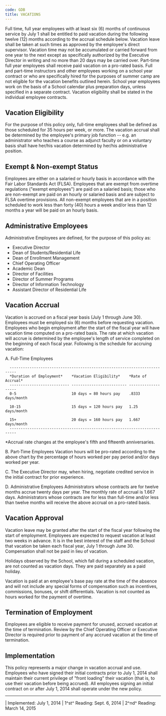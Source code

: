 ```yaml
---
code: GDB
title: VACATIONS
---
```


Full time, full year employees with at least six (6) months of
continuous service by July 1 shall be entitled to paid vacation during
the following twelve (12) months according to the accrual schedule
below. Vacation leave shall be taken at such times as approved by the
employee's direct supervisor. Vacation time may not be accumulated or
carried forward from one year to the next except as specifically
authorized by the Executive Director in writing and no more than 20 days
may be carried over. Part-time full year employees shall receive paid
vacation on a pro-rated basis. Full and part-time instructors and other
employees working on a school year contract or who are specifically
hired for the purposes of summer camp are not eligible for the vacation
benefits outlined herein. School year employees work on the basis of a
School calendar plus preparation days, unless specified in a separate
contract. Vacation eligibility shall be stated in the individual
employee contracts.

## Vacation Eligibility

For the purpose of this policy only, full-time employees shall be
defined as those scheduled for 35 hours per week, or more. The vacation
accrual shall be determined by the employee's primary job function --
e.g. an administrator who teaches a course as adjunct faculty or on a
voluntary basis shall have her/his vacation determined by her/his
administrative position.

## Exempt & Non-exempt Status

Employees are either on a salaried or hourly basis in accordance with
the Fair Labor Standards Act (FLSA). Employees that are exempt from
overtime regulations ("exempt employees") are paid on a salaried basis;
those who are non-exempt are paid on an hourly or salaried basis and are
subject to FLSA overtime provisions. All non-exempt employees that are
in a position scheduled to work less than forty (40) hours a week and/or
less than 12 months a year will be paid on an hourly basis.

## Administrative Employees

Administrative Employees are defined, for the purpose of this policy as:

-   Executive Director
-   Dean of Students/Residential Life
-   Dean of Enrollment Management
-   Chief Operating Officer
-   Academic Dean
-   Director of Facilities
-   Director of Summer Programs
-   Director of Information Technology
-   Assistant Director of Residential Life

## Vacation Accrual

Vacation is accrued on a fiscal year basis (July 1 through June 30).
Employees must be employed six (6) months before requesting vacation.
Employees who begin employment after the start of the fiscal year will
have vacation time computed on a pro-rated basis. The rate at which
vacation will accrue is determined by the employee's length of service
completed on the beginning of each fiscal year. Following is the
schedule for accruing vacation:

A.  Full-Time Employees

      -------------------------------------------------------------------------
      *Duration of Employment*    *Vacation Eligibility*    *Rate of Accrual*
      --------------------------- ------------------------- -------------------
      0-5                         10 days = 80 hours pay    .8333 days/month

      10-15                       15 days = 120 hours pay   1.25 days/month

      15+                         20 days = 160 hours pay   1.667 days/month
      -------------------------------------------------------------------------

\*Accrual rate changes at the employee's fifth and fifteenth
anniversaries.

B.  Part-Time Employees Vacation hours will be pro-rated according to
    the above chart by the percentage of hours worked per pay period
    and/or days worked per year.

C.  The Executive Director may, when hiring, negotiate credited service
    in the initial contract for prior experience.

D.  Administrative Employees Administrators whose contracts are for
    twelve months accrue twenty days per year. The monthly rate of
    accrual is 1.667 days. Administrators whose contracts are for less
    than full-time and/or less than twelve months will receive the above
    accrual on a pro-rated basis.

## Vacation Approval

Vacation leave may be granted after the start of the fiscal year
following the start of employment. Employees are expected to request
vacation at least two weeks in advance. It is in the best interest of
the staff and the School that vacation be taken each fiscal year, July 1
through June 30. Compensation shall not be paid in lieu of vacation.

Holidays observed by the School, which fall during a scheduled vacation,
are not counted as vacation days. They are paid separately as a paid
holiday.

Vacation is paid at an employee's base pay rate at the time of the
absence and will not include any special forms of compensation such as
incentives, commissions, bonuses, or shift differentials. Vacation is
not counted as hours worked for the payment of overtime.

## Termination of Employment

Employees are eligible to receive payment for unused, accrued vacation
at the time of termination. Review by the Chief Operating Officer or
Executive Director is required prior to payment of any accrued vacation
at the time of termination.

## Implementation

This policy represents a major change in vacation accrual and use.
Employees who have signed their initial contracts prior to July 1, 2014
shall maintain their current privilege of "front loading" their vacation
(that is, to use their vacation before being accrued). All employees
signing an initial contract on or after July 1, 2014 shall operate under
the new policy.

------------------------------------------------------------------------

| Implemented: July 1, 2014
| 1^st^ Reading: Sept. 6, 2014
| 2^nd^ Reading: March 14, 2015
